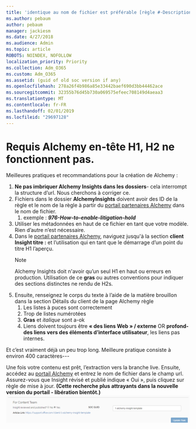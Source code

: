 ```yaml
---
title: 'identique au nom de fichier est préférable [règle #-Description]'
ms.author: pebaum
author: pebaum
manager: jackiesm
ms.date: 4/27/2018
ms.audience: Admin
ms.topic: article
ROBOTS: NOINDEX, NOFOLLOW
localization_priority: Priority
ms.collection: Adm_O365
ms.custom: Adm_O365
ms.assetid: (guid of old soc version if any)
ms.openlocfilehash: 278a26f4b986a85e33442baef690d3bb44462ace
ms.sourcegitcommit: 32355b76d45b730a069575efeec708149d4aeaa3
ms.translationtype: MT
ms.contentlocale: fr-FR
ms.lasthandoff: 02/01/2019
ms.locfileid: "29697128"
---
```

# <a name="required-alchemy-header-h1-h2s-dont-work"></a>Requis Alchemy en-tête H1, H2 ne fonctionnent pas.
Meilleures pratiques et recommandations pour la création de Alchemy :

1. **Ne pas imbriquer Alchemy Insights dans les dossiers**- cela interrompt la structure d’url. Nous cherchons à corriger ce.
1. Fichiers dans le dossier **AlchemyInsights** doivent avoir des ID de la règle et le nom de la règle à partir du [portail partenaires Alchemy](https://alchemyportal.azurewebsites.net) dans le nom de fichier.
    1. exemple : ***976-How-to-enable-litigation-hold***
1. Utiliser les métadonnées en haut de ce fichier en tant que votre modèle. Rien d’autre n’est nécessaire.
1. Dans le [portail partenaires Alchemy](https://alchemyportal.azurewebsites.net), naviguez jusqu'à la section **client Insight titre :** et l’utilisation qui en tant que le démarrage d’un point du titre H1 l’aperçu. 
    > [!NOTE]
    > Alchemy Insights doit n'avoir qu’un seul H1 en haut ou erreurs en production. Utilisation de ce **gras** ou autres conventions pour indiquer des sections distinctes ne rendu de H2s.
1. Ensuite, renseignez le corps du texte à l’aide de la matière brouillon dans la section Détails du client de la page Alchemy règle
    1. Les listes à puces sont correctement
    1. Trop de listes numérotées
    1. **Gras** et *italique* sont a-ok
    1. Liens doivent toujours être **« des liens Web » / externe** OR **profond-des liens vers des éléments d’interface utilisateur**, les liens pas internes.

Et c’est vraiment déjà un peu trop long. Meilleure pratique consiste à environ 400 caractères---

Une fois votre contenu est prêt, l’extraction vers la branche live. Ensuite, accédez au [portail Alchemy](https://alchemyportal.azurewebsites.net) et entrez le nom de fichier dans le champ url. Assurez-vous que Insight révisé et publié indique « Oui », puis cliquez sur règle de mise à jour. **(Cette recherche plus attrayants dans la nouvelle version du portail - libération bientôt.)** 
 ![champ url](media/for-content-team.PNG)

